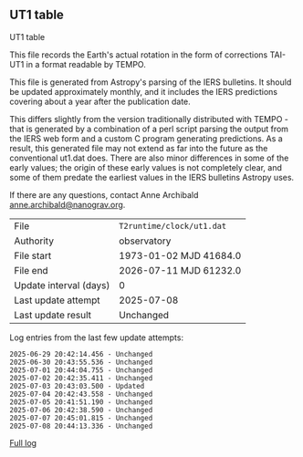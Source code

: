 
## UT1 table

UT1 table

This file records the Earth's actual rotation in the form of
corrections TAI-UT1 in a format readable by TEMPO.

This file is generated from Astropy's parsing of the IERS
bulletins. It should be updated approximately monthly, and it
includes the IERS predictions covering about a year after the
publication date.

This differs slightly from the version traditionally distributed
with TEMPO - that is generated by a combination of a perl script
parsing the output from the IERS web form and a custom C program
generating predictions. As a result, this generated file may not
extend as far into the future as the conventional ut1.dat does.
There are also minor differences in some of the early values; the
origin of these early values is not completely clear, and some of
them predate the earliest values in the IERS bulletins Astropy uses.

If there are any questions, contact Anne Archibald
<anne.archibald@nanograv.org>.

|     |     |
|:--- |:--- |
| File | `T2runtime/clock/ut1.dat` |
| Authority | observatory |
| File start | 1973-01-02 MJD 41684.0 |
| File end | 2026-07-11 MJD 61232.0 |
| Update interval (days) | 0 |
| Last update attempt | 2025-07-08 |
| Last update result | Unchanged |

Log entries from the last few update attempts:
```
2025-06-29 20:42:14.456 - Unchanged
2025-06-30 20:43:55.536 - Unchanged
2025-07-01 20:44:04.755 - Unchanged
2025-07-02 20:42:35.411 - Unchanged
2025-07-03 20:43:03.500 - Updated
2025-07-04 20:42:43.558 - Unchanged
2025-07-05 20:41:51.190 - Unchanged
2025-07-06 20:42:38.590 - Unchanged
2025-07-07 20:45:01.815 - Unchanged
2025-07-08 20:44:13.336 - Unchanged
```
[Full log](https://raw.githubusercontent.com/ipta/pulsar-clock-corrections/main/log/T2runtime/clock/ut1.dat.log)
